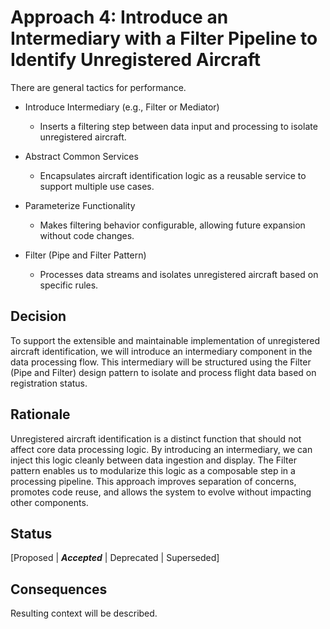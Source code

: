 # Approach 4: Introduce an Intermediary with a Filter Pipeline to Identify Unregistered Aircraft
There are general tactics for performance.
- Introduce Intermediary (e.g., Filter or Mediator)

  - Inserts a filtering step between data input and processing to isolate unregistered aircraft.

- Abstract Common Services
  - Encapsulates aircraft identification logic as a reusable service to support multiple use cases.

- Parameterize Functionality
  - Makes filtering behavior configurable, allowing future expansion without code changes.
- Filter (Pipe and Filter Pattern)
  - Processes data streams and isolates unregistered aircraft based on specific rules.

## Decision 
To support the extensible and maintainable implementation of unregistered aircraft identification, we will introduce an intermediary component in the data processing flow. This intermediary will be structured using the Filter (Pipe and Filter) design pattern to isolate and process flight data based on registration status.

## Rationale 
Unregistered aircraft identification is a distinct function that should not affect core data processing logic. By introducing an intermediary, we can inject this logic cleanly between data ingestion and display. The Filter pattern enables us to modularize this logic as a composable step in a processing pipeline. This approach improves separation of concerns, promotes code reuse, and allows the system to evolve without impacting other components.

## Status
[Proposed | ***Accepted*** | Deprecated | Superseded]

## Consequences
Resulting context will be described.